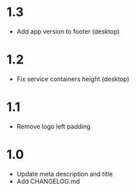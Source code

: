 # 1.3

- Add app version to footer (desktop)

# 1.2

- Fix service containers height (desktop)

# 1.1

- Remove logo left padding

# 1.0

- Update meta description and title
- Add CHANGELOG.md